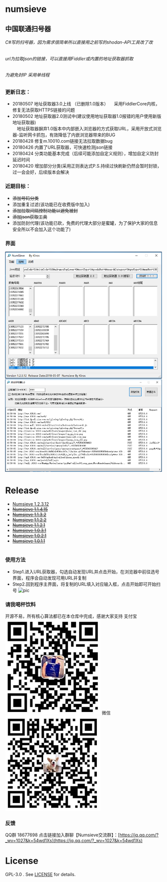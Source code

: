 ﻿# numsieve
## 中国联通扫号器
###### C#写的扫号器，因为需求很简单所以直接用之前写的shodan-API工具改了改

###### url为拉取json的链接，可以直接用Fiddler或内置的地址获取器抓取

###### 为避免封IP  采用单线程

### 更新日志：

* 20180507 地址获取器3.0上线 （已删除1.0版本）
&ensp;&ensp;采用FiddlerCore内核，修复无法获取HTTPS链接的问题
* 20180502 地址获取器2.0测试中(建议使用地址获取器1.0报错的用户使用新版地址获取器)  
&ensp;&ensp;地址获取器摒弃1.0版本中内部嵌入浏览器的方式获取URL，采用开放式浏览器-监听网卡抓包，有效降低了内嵌浏览器带来的BUG
* 20180428 修复m.10010.com链接无法拉取数据bug
* 20180426 内置了URL获取器，可快速检测json链接
* 20180424 分类功能基本完成（后续可能添加自定义规则），增加自定义防封延迟时间
* 20180420 增加部分分类(采用正则表达式P.S.持续过快刷新仍然会暂时封锁，过一会会好，后续版本会解决

### 近期目标：

* ~~添加号码分类~~
* 添加重复过滤(该功能已在收费版中加入)
* ~~添加拉取间隔控制功能以避免被封~~
* ~~添加json获取工具~~
* 添加防封代理(该功能已砍，免费的代理大部分是蜜罐，为了保护大家的信息安全所以不会加入这个功能了)

### 界面

![pic](https://github.com/KirosHan/numsieve/blob/master/web_resource/numsieve180507_1.PNG)
![pic](https://github.com/KirosHan/numsieve/blob/master/web_resource/numsieve180507_2.PNG)
# 


# Release
* [Numsieve 1.2.3.12](https://github.com/KirosHan/numsieve/releases)
* ~~[Numsieve 1.1.4.15](https://github.com/KirosHan/numsieve/releases)~~
* ~~[Numsieve 1.1.3.2](https://github.com/KirosHan/numsieve/releases)~~
* ~~[Numsieve 1.1.2.2](https://github.com/KirosHan/numsieve/releases)~~
* ~~[Numsieve 1.1.2.1](https://github.com/KirosHan/numsieve/releases)~~
* ~~[Numsieve 1.0.3.1](https://github.com/KirosHan/numsieve/releases)~~
* ~~[Numsieve 1.0.2.1](https://github.com/KirosHan/numsieve/releases)~~
* ~~[Numsieve 1.0.1.1](https://github.com/KirosHan/numsieve/releases)~~
# 

### 使用方法
* Step1.进入URL获取器，勾选自动发现URL并点击开始，在浏览器中前往选号界面，程序会自动发现可用URL并复制
* Step2.回到程序主界面，将复制的URL填入对应输入框，点击开始即可开始扫号
![pic](https://github.com/KirosHan/numsieve/blob/master/web_resource/numsieve_180507.gif)

### 请我喝杯饮料
开源不易，所有核心算法都已在本仓库中完成，感谢大家支持
支付宝![pic](https://github.com/KirosHan/numsieve/blob/master/web_resource/ali.jpg)
微信![pic](https://github.com/KirosHan/numsieve/blob/master/web_resource/wechat.jpg)

### 反馈

QQ群 18677698 点击链接加入群聊【Numsieve交流群】：[https://jq.qq.com/?_wv=1027&k=54wd1Xs](https://jq.qq.com/?_wv=1027&k=54wd1Xs)

# License
GPL-3.0 . See [LICENSE](https://github.com/KirosHan/numsieve/blob/master/LICENSE)  for details.
